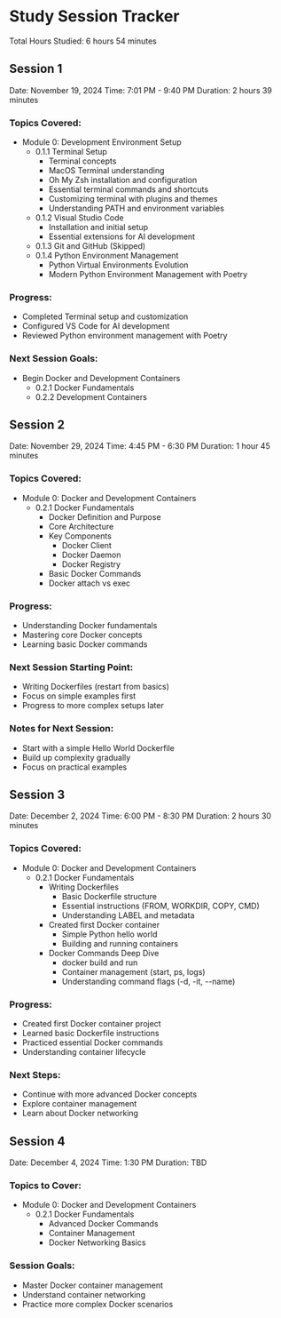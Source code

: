 # Study Session Tracker

Total Hours Studied: 6 hours 54 minutes

## Session 1
Date: November 19, 2024
Time: 7:01 PM - 9:40 PM
Duration: 2 hours 39 minutes

### Topics Covered:
- Module 0: Development Environment Setup
  - 0.1.1 Terminal Setup
    * Terminal concepts
    * MacOS Terminal understanding
    * Oh My Zsh installation and configuration
    * Essential terminal commands and shortcuts
    * Customizing terminal with plugins and themes
    * Understanding PATH and environment variables
  - 0.1.2 Visual Studio Code
    * Installation and initial setup
    * Essential extensions for AI development
  - 0.1.3 Git and GitHub (Skipped)
  - 0.1.4 Python Environment Management
    * Python Virtual Environments Evolution
    * Modern Python Environment Management with Poetry

### Progress:
- Completed Terminal setup and customization
- Configured VS Code for AI development
- Reviewed Python environment management with Poetry

### Next Session Goals:
- Begin Docker and Development Containers
  - 0.2.1 Docker Fundamentals
  - 0.2.2 Development Containers

## Session 2
Date: November 29, 2024
Time: 4:45 PM - 6:30 PM
Duration: 1 hour 45 minutes

### Topics Covered:
- Module 0: Docker and Development Containers
  - 0.2.1 Docker Fundamentals
    * Docker Definition and Purpose 
    * Core Architecture 
    * Key Components 
      - Docker Client 
      - Docker Daemon 
      - Docker Registry 
    * Basic Docker Commands 
    * Docker attach vs exec 

### Progress:
- Understanding Docker fundamentals
- Mastering core Docker concepts
- Learning basic Docker commands

### Next Session Starting Point:
- Writing Dockerfiles (restart from basics)
- Focus on simple examples first
- Progress to more complex setups later

### Notes for Next Session:
- Start with a simple Hello World Dockerfile
- Build up complexity gradually
- Focus on practical examples

## Session 3
Date: December 2, 2024
Time: 6:00 PM - 8:30 PM
Duration: 2 hours 30 minutes

### Topics Covered:
- Module 0: Docker and Development Containers
  - 0.2.1 Docker Fundamentals
    * Writing Dockerfiles
      - Basic Dockerfile structure
      - Essential instructions (FROM, WORKDIR, COPY, CMD)
      - Understanding LABEL and metadata
    * Created first Docker container
      - Simple Python hello world
      - Building and running containers
    * Docker Commands Deep Dive
      - docker build and run
      - Container management (start, ps, logs)
      - Understanding command flags (-d, -it, --name)

### Progress:
- Created first Docker container project
- Learned basic Dockerfile instructions
- Practiced essential Docker commands
- Understanding container lifecycle

### Next Steps:
- Continue with more advanced Docker concepts
- Explore container management
- Learn about Docker networking

## Session 4
Date: December 4, 2024
Time: 1:30 PM
Duration: TBD

### Topics to Cover:
- Module 0: Docker and Development Containers
  - 0.2.1 Docker Fundamentals
    * Advanced Docker Commands
    * Container Management
    * Docker Networking Basics

### Session Goals:
- Master Docker container management
- Understand container networking
- Practice more complex Docker scenarios
